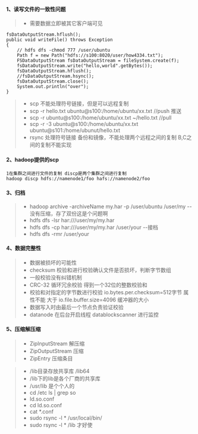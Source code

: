 #### 1、读写文件的一致性问题
>- 需要数据立即被其它客户端可见

```
fsDataOutputStream.hflush();
public void writeFile() throws Exception
{
	// hdfs dfs -chmod 777 /user/ubuntu
	Path f = new Path("hdfs://s100:8020/user/how4334.txt");
	FSDataOutputStream fsDataOutputStream = fileSystem.create(f);
	fsDataOutputStream.write("hello,world".getBytes());
	fsDataOutputStream.hflush();
	//fsDataOutputStream.hsync();
	fsDataOutputStream.close();
	System.out.println("over");
}
```

>- scp 不能处理符号链接，但是可以远程复制
>- scp -r  hello.txt ubuntu@s100:/home/ubuntu/xx.txt                     //push 推送
>- scp -r  ubuntu@s100:/home/ubuntu/xx.txt ~/hello.txt                   //pull 
>- scp -r -3  ubuntu@s100:/home/ubuntu/xx.txt ubuntu@s101:/home/ubunut/hello.txt 
>- rsync 处理符号链接 备份和镜像，不能处理两个远程之间的复制 B,C之间的复制不能实现

#### 2、hadoop提供的scp
```
1在集群之间进行文件的复制 discp是两个集群之间进行复制
hadoop discp hdfs://namenode1/foo hafs://namenode2/foo
```

#### 3、归档
>- hadoop archive -archiveName  my.har -p  /user/ubuntu /user/my --没有压缩，存了双份这是个问题啊
>- hdfs dfs -lsr har:///user/my/my.har
>- hdfs dfs -cp har:///user/my/my.har /user/your --接档
>- hdfs dfs -rmr /user/your

#### 4、数据完整性
>- 数据被损坏的可能性
>- checksum 校验和进行校验确认文件是否损坏，判断字节数组
>- 一般校验没有纠错机制
>- CRC-32 循环冗余校验 得到一个32位的整数校验和
>- 校验和对指定的字节数进行校验 io.bytes.per.checksum=512字节 属性不能 大于 io.file.buffer.size=4096 缓冲器的大小
>- 数据写入时由最后一个节点负责验证校验
>- datanode 在后台开启线程 datablockscanner 进行监控
#### 5、压缩解压缩
>- ZipInputStream 解压缩
>- ZipOutputStream 压缩
>- ZipEntry 压缩条目

>- /lib目录存放共享库  /lib64 
>- /lib下的lib是各个厂商的共享库
>- /usr/lib 是个个人的
>- cd /etc    ls | grep so
>- ld.so.conf
>- cd ld.so.conf
>- cat *.conf
>- sudo rsync -l  * /usr/local/bin/
>-  sudo rsync -l  * /lib 才好使